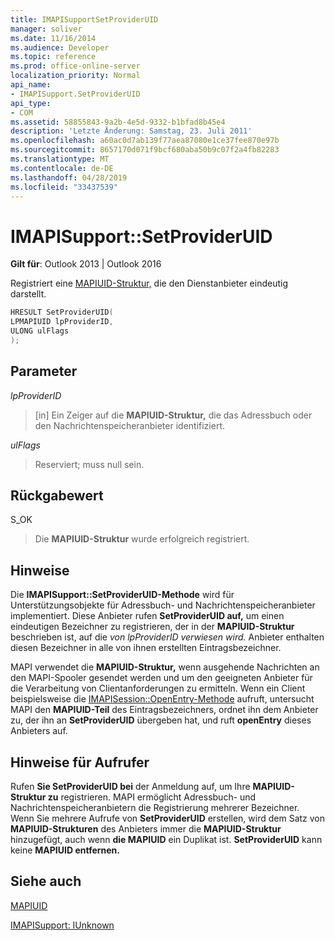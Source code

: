 ```yaml
---
title: IMAPISupportSetProviderUID
manager: soliver
ms.date: 11/16/2014
ms.audience: Developer
ms.topic: reference
ms.prod: office-online-server
localization_priority: Normal
api_name:
- IMAPISupport.SetProviderUID
api_type:
- COM
ms.assetid: 58855843-9a2b-4e5d-9332-b1bfad8b45e4
description: 'Letzte Änderung: Samstag, 23. Juli 2011'
ms.openlocfilehash: a60ac0d7ab139f77aea87080e1ce37fee870e97b
ms.sourcegitcommit: 8657170d071f9bcf680aba50b9c07f2a4fb82283
ms.translationtype: MT
ms.contentlocale: de-DE
ms.lasthandoff: 04/28/2019
ms.locfileid: "33437539"
---
```

# <a name="imapisupportsetprovideruid"></a>IMAPISupport::SetProviderUID

  
  
**Gilt für**: Outlook 2013 | Outlook 2016 
  
Registriert eine [MAPIUID-Struktur,](mapiuid.md) die den Dienstanbieter eindeutig darstellt. 
  
```cpp
HRESULT SetProviderUID(
LPMAPIUID lpProviderID,
ULONG ulFlags
);
```

## <a name="parameters"></a>Parameter

 _lpProviderID_
  
> [in] Ein Zeiger auf die **MAPIUID-Struktur,** die das Adressbuch oder den Nachrichtenspeicheranbieter identifiziert. 
    
 _ulFlags_
  
> Reserviert; muss null sein.
    
## <a name="return-value"></a>Rückgabewert

S_OK 
  
> Die **MAPIUID-Struktur** wurde erfolgreich registriert. 
    
## <a name="remarks"></a>Hinweise

Die **IMAPISupport::SetProviderUID-Methode** wird für Unterstützungsobjekte für Adressbuch- und Nachrichtenspeicheranbieter implementiert. Diese Anbieter rufen **SetProviderUID auf,** um einen eindeutigen Bezeichner zu registrieren, der in der **MAPIUID-Struktur** beschrieben ist, auf die _von lpProviderID verwiesen wird._ Anbieter enthalten diesen Bezeichner in alle von ihnen erstellten Eintragsbezeichner. 
  
MAPI verwendet die **MAPIUID-Struktur,** wenn ausgehende Nachrichten an den MAPI-Spooler gesendet werden und um den geeigneten Anbieter für die Verarbeitung von Clientanforderungen zu ermitteln. Wenn ein Client beispielsweise die [IMAPISession::OpenEntry-Methode](imapisession-openentry.md) aufruft, untersucht MAPI den **MAPIUID-Teil** des Eintragsbezeichners, ordnet ihn dem Anbieter zu, der ihn an **SetProviderUID** übergeben hat, und ruft **openEntry** dieses Anbieters auf. 
  
## <a name="notes-to-callers"></a>Hinweise für Aufrufer

Rufen **Sie SetProviderUID bei** der Anmeldung auf, um Ihre **MAPIUID-Struktur zu** registrieren. MAPI ermöglicht Adressbuch- und Nachrichtenspeicheranbietern die Registrierung mehrerer Bezeichner. Wenn Sie mehrere Aufrufe von **SetProviderUID** erstellen, wird dem Satz von **MAPIUID-Strukturen** des Anbieters immer die **MAPIUID-Struktur** hinzugefügt, auch wenn **die MAPIUID** ein Duplikat ist. **SetProviderUID** kann keine **MAPIUID entfernen.** 
  
## <a name="see-also"></a>Siehe auch



[MAPIUID](mapiuid.md)
  
[IMAPISupport: IUnknown](imapisupportiunknown.md)

